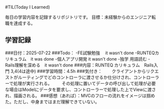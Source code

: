 #TIL(Today I Learned)

毎日の学習内容を記録するリポジトリです。
目標：未経験からのエンジニア転職を達成する。

## 学習記録
###日付：2025-07-22
###Todo：
-FE試験勉強　 it wasn't done
-RUNTEQカリキュラム　it was done 
-個人アプリ開発 it wasn't done
-独学 用語読む
-Rails理解を深める　it wasn't done
###内容：RUNTEQ カリキュラム　Rails入門 3,4(4は途中)
###学習時間：4.5h
###気付き：
　　クライアントからリクエストがルーティングでどのコントローラに渡させるか仕分けされ、コントローラーで処理が実行される。
　　その処理に置いてデータの呼び出して処理が必要な場合はModelにデータを要求し、コントローラーで処理した上でViewに渡され、描画される。
###感想（あれば）：MVCのフローの流れをイメージは掴めた。ただし、中身まではまだ理解できていない。